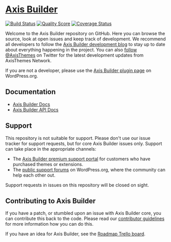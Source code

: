 # [Axis Builder](http://axisthemes.com/axisbuilder/)

[![Build Status](https://img.shields.io/travis/axisthemes/axisbuilder/master.svg?style=flat-square)](https://travis-ci.org/axisthemes/axisbuilder)
[![Quality Score](https://img.shields.io/scrutinizer/g/axisthemes/axisbuilder.svg?style=flat-square)](https://scrutinizer-ci.com/g/axisthemes/axisbuilder)
[![Coverage Status](https://img.shields.io/coveralls/axisthemes/axisbuilder.svg?style=flat-square)](https://coveralls.io/r/axisthemes/axisbuilder)

Welcome to the Axis Builder repository on GitHub. Here you can browse the source, look at open issues and keep track of development. We recommend all developers to follow the [Axis Builder development blog](http://dev.axisthemes.com/axisbuilder/) to stay up to date about everything happening in the project. You can also [follow @AxisThemes](https://twitter.com/AxisThemes) on Twitter for the latest development updates from AxisThemes Network.

If you are not a developer, please use the [Axis Builder plugin page](http://wordpress.org/plugins/axisbuilder/) on WordPress.org.

## Documentation
* [Axis Builder Docs](http://docs.axisthemes.com/documentation/plugins/axisbuilder/)
* [Axis Builder API Docs](http://docs.axisthemes.com/apidocs/axisbuilder/)

## Support
This repository is not suitable for support. Please don't use our issue tracker for support requests, but for core Axis Builder issues only. Support can take place in the appropriate channels:

* The [Axis Builder premium support portal](http://support.axisthemes.com/) for customers who have purchased themes or extensions.
* The [public support forums](http://wordpress.org/support/plugin/axisbuilder) on WordPress.org, where the community can help each other out.

Support requests in issues on this repository will be closed on sight.

## Contributing to Axis Builder
If you have a patch, or stumbled upon an issue with Axis Builder core, you can contribute this back to the code. Please read our [contributor guidelines](https://github.com/axisthemes/axisbuilder/blob/master/CONTRIBUTING.md) for more information how you can do this.

If you have an idea for Axis Builder, see the [Roadmap Trello board](https://trello.com/b/0tmkORQP/axisbuilder-roadmap).
